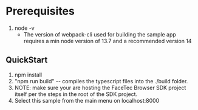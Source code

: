 # Prerequisites

1. node -v
    - The version of webpack-cli used for building the sample app requires a min node version of 13.7 and a recommended version 14

## QuickStart

1. npm install
2. "npm run build" -- compiles the typescript files into the ./build folder.
3. NOTE: make sure your are hosting the FaceTec Browser SDK project itself per the steps in the root of the SDK project.
4. Select this sample from the main menu on localhost:8000
